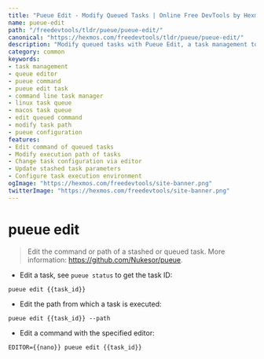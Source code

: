 ```yaml
---
title: "Pueue Edit - Modify Queued Tasks | Online Free DevTools by Hexmos"
name: pueue-edit
path: "/freedevtools/tldr/pueue/pueue-edit/"
canonical: "https://hexmos.com/freedevtools/tldr/pueue/pueue-edit/"
description: "Modify queued tasks with Pueue Edit, a task management tool. Edit commands, paths, and configurations easily. Free online tool, no registration required."
category: common
keywords:
- task management
- queue editor
- pueue command
- pueue edit task
- command line task manager
- linux task queue
- macos task queue
- edit queued command
- modify task path
- pueue configuration
features:
- Edit command of queued tasks
- Modify execution path of tasks
- Change task configuration via editor
- Update stashed task parameters
- Configure task execution environment
ogImage: "https://hexmos.com/freedevtools/site-banner.png"
twitterImage: "https://hexmos.com/freedevtools/site-banner.png"
---
```


# pueue edit

> Edit the command or path of a stashed or queued task.
> More information: <https://github.com/Nukesor/pueue>.

- Edit a task, see `pueue status` to get the task ID:

`pueue edit {{task_id}}`

- Edit the path from which a task is executed:

`pueue edit {{task_id}} --path`

- Edit a command with the specified editor:

`EDITOR={{nano}} pueue edit {{task_id}}`
